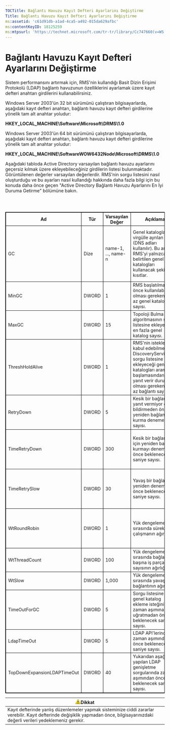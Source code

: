 ```yaml
---
TOCTitle: Bağlantı Havuzu Kayıt Defteri Ayarlarını Değiştirme
Title: Bağlantı Havuzu Kayıt Defteri Ayarlarını Değiştirme
ms:assetid: 'c61d91db-a1ad-4ca5-a492-015da629afbc'
ms:contentKeyID: 18125259
ms:mtpsurl: 'https://technet.microsoft.com/tr-tr/library/Cc747660(v=WS.10)'
---
```


Bağlantı Havuzu Kayıt Defteri Ayarlarını Değiştirme
===================================================

Sistem performansını artırmak için, RMS'nin kullandığı Basit Dizin Erişimi Protokolü (LDAP) bağlantı havuzunun özelliklerini ayarlamak üzere kayıt defteri anahtarı girdilerini kullanabilirsiniz.

Windows Server 2003'ün 32 bit sürümünü çalıştıran bilgisayarlarda, aşağıdaki kayıt defteri anahtarı, bağlantı havuzu kayıt defteri girdilerine yönelik tam alt anahtar yoludur:

**HKEY\_LOCAL\_MACHINE\\Software\\Microsoft\\DRMS\\1.0**

Windows Server 2003'ün 64 bit sürümünü çalıştıran bilgisayarlarda, aşağıdaki kayıt defteri anahtarı, bağlantı havuzu kayıt defteri girdilerine yönelik tam alt anahtar yoludur:

**HKEY\_LOCAL\_MACHINE\\SoftwareWOW6432Node\\Microsoft\\DRMS\\1.0**

Aşağıdaki tabloda Active Directory varsayılan bağlantı havuzu ayarlarını geçersiz kılmak üzere ekleyebileceğiniz girdilerin listesi bulunmaktadır. Görüntülenen değerler varsayılan değerlerdir. RMS'nin sorgu listesini nasıl oluşturduğu ve bu ayarları nasıl kullandığı hakkında daha fazla bilgi için bu konuda daha önce geçen "Active Directory Bağlantı Havuzu Ayarlarını En İyi Duruma Getirme" bölümüne bakın.

###  

 
<table style="border:1px solid black;">
<colgroup>
<col width="20%" />
<col width="20%" />
<col width="20%" />
<col width="20%" />
<col width="20%" />
</colgroup>
<thead>
<tr class="header">
<th style="border:1px solid black;" >Ad</th>
<th style="border:1px solid black;" >Tür</th>
<th style="border:1px solid black;" >Varsayılan Değer</th>
<th style="border:1px solid black;" >Açıklama</th>
<th style="border:1px solid black;" >Notlar</th>
</tr>
</thead>
<tbody>
<tr class="odd">
<td style="border:1px solid black;">GC</td>
<td style="border:1px solid black;">Dize</td>
<td style="border:1px solid black;">name-1, ..., name-n</td>
<td style="border:1px solid black;">Genel katalogların virgülle ayrılan listesi (DNS adları kullanılır). Bu anahtar RMS'yi yalnızca belirtilen genel katalogları kullanacak şekilde kısıtlar.</td>
<td style="border:1px solid black;">RMS'nin sorgu listesi oluşturmasını istemiyorsanız, kullanılacak genel katalogları belirtmek için bu ayarı kullanın.</td>
</tr>
<tr class="even">
<td style="border:1px solid black;">MinGC</td>
<td style="border:1px solid black;">DWORD</td>
<td style="border:1px solid black;">1</td>
<td style="border:1px solid black;">RMS başlatılmadan önce kullanılabilir olması gereken en az genel katalog sayısı.</td>
<td style="border:1px solid black;"></td>
</tr>
<tr class="odd">
<td style="border:1px solid black;">MaxGC</td>
<td style="border:1px solid black;">DWORD</td>
<td style="border:1px solid black;">15</td>
<td style="border:1px solid black;">Topoloji Bulma algoritmasının sorgu listesine ekleyeceği en fazla genel katalog sayısı.</td>
<td style="border:1px solid black;"></td>
</tr>
<tr class="even">
<td style="border:1px solid black;">ThreshHoldAlive</td>
<td style="border:1px solid black;">DWORD</td>
<td style="border:1px solid black;">1</td>
<td style="border:1px solid black;">RMS'nin istekleri kabul edebilmesi için DiscoveryServices'in sorgu listesine ekleyeceği genel katalogları aramaya başlamasından önce yanıt verir durumda olması gereken en az bağlantı sayısı.</td>
<td style="border:1px solid black;"></td>
</tr>
<tr class="odd">
<td style="border:1px solid black;">RetryDown</td>
<td style="border:1px solid black;">DWORD</td>
<td style="border:1px solid black;">5</td>
<td style="border:1px solid black;">Kesik bir bağlantıyı yanıt vermiyor olarak bildirmeden önce yeniden bağlantı kurma denemesi sayısı.</td>
<td style="border:1px solid black;"></td>
</tr>
<tr class="even">
<td style="border:1px solid black;">TimeRetryDown</td>
<td style="border:1px solid black;">DWORD</td>
<td style="border:1px solid black;">300</td>
<td style="border:1px solid black;">Kesik bir bağlantı için yeniden bağlantı kurmayı denemeden önce beklenecek saniye sayısı.</td>
<td style="border:1px solid black;">Beklenmedik durumlar dışında bu varsayılan ayarı değiştirmeniz gerekmez.</td>
</tr>
<tr class="odd">
<td style="border:1px solid black;">TimeRetrySlow</td>
<td style="border:1px solid black;">DWORD</td>
<td style="border:1px solid black;">30</td>
<td style="border:1px solid black;">Yavaş bir bağlantıyı yeniden denemeden önce beklenecek saniye sayısı.</td>
<td style="border:1px solid black;">Beklenmedik durumlar dışında bu varsayılan ayarı değiştirmeniz gerekmez.</td>
</tr>
<tr class="even">
<td style="border:1px solid black;">WtRoundRobin</td>
<td style="border:1px solid black;">DWORD</td>
<td style="border:1px solid black;">1</td>
<td style="border:1px solid black;">Yük dengeleme sırasında sürekli çalışmanın ağırlığı.</td>
<td style="border:1px solid black;">Yük dengelemede sürekli çalışmanın göreli önemi. En düşük değer 1'dir.</td>
</tr>
<tr class="odd">
<td style="border:1px solid black;">WtThreadCount</td>
<td style="border:1px solid black;">DWORD</td>
<td style="border:1px solid black;">100</td>
<td style="border:1px solid black;">Yük dengeleme sırasında bağlantı başına iş parçacığı sayısının ağırlığı.</td>
<td style="border:1px solid black;">Düşük iş parçacığı sayısının göreli önemi.</td>
</tr>
<tr class="even">
<td style="border:1px solid black;">WtSlow</td>
<td style="border:1px solid black;">DWORD</td>
<td style="border:1px solid black;">1,000</td>
<td style="border:1px solid black;">Yük dengeleme sırasında yavaş bağlantının ağırlığı.</td>
<td style="border:1px solid black;">Yavaş olmayan bağlantının göreli önemi.</td>
</tr>
<tr class="odd">
<td style="border:1px solid black;">TimeOutForGC</td>
<td style="border:1px solid black;">DWORD</td>
<td style="border:1px solid black;">5</td>
<td style="border:1px solid black;">Sorgu listesine bir genel katalog ekleme isteğini zaman aşımına uğratmadan önce beklenecek saniye sayısı.</td>
<td style="border:1px solid black;"></td>
</tr>
<tr class="even">
<td style="border:1px solid black;">LdapTimeOut</td>
<td style="border:1px solid black;">DWORD</td>
<td style="border:1px solid black;">5</td>
<td style="border:1px solid black;">LDAP API'lerinde zaman aşımından önce beklenecek saniye sayısı.</td>
<td style="border:1px solid black;"></td>
</tr>
<tr class="odd">
<td style="border:1px solid black;">TopDownExpansionLDAPTimeOut</td>
<td style="border:1px solid black;">DWORD</td>
<td style="border:1px solid black;">40</td>
<td style="border:1px solid black;">Yukarıdan aşağıya yapılan LDAP genişletme sorgularında zaman aşımından önce beklenecek saniye sayısı.</td>
<td style="border:1px solid black;"></td>
</tr>
</tbody>
</table>
  
| ![](images/Cc747660.Caution(WS.10).gif)Dikkat                                                                                                             |  
|----------------------------------------------------------------------------------------------------------------------------------------------------------------------------------------|  
| Kayıt defterinde yanlış düzenlemeler yapmak sisteminize ciddi zararlar verebilir. Kayıt defterinde değişiklik yapmadan önce, bilgisayarınızdaki değerli verileri yedeklemeniz gerekir. |
